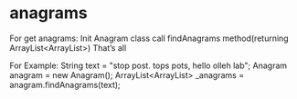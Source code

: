 # anagrams
For get anagrams:
Init Anagram class
call findAnagrams method(returning ArrayList<ArrayList<String>>)
That’s all

For Example:
String text = "stop post. tops pots, hello olleh lab";
Anagram anagram = new Anagram();
ArrayList<ArrayList<String>> _anagrams  = anagram.findAnagrams(text);
